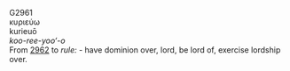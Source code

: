 <body>
  <p>G2961<br>  κυριεύω  <br> kurieuō  <br><i>koo-ree-yoo‘-o </i><br>From <a href="g2962.htm">2962</a>  to <i>rule:</i> - have dominion over, lord, be lord of, exercise lordship over.<br></p>
 </body>